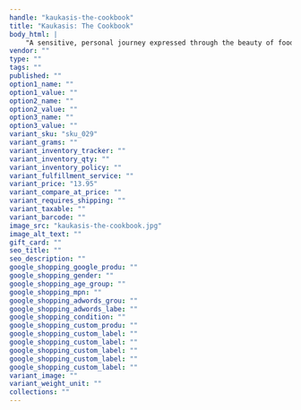 ```yaml
---
handle: "kaukasis-the-cookbook"
title: "Kaukasis: The Cookbook"
body_html: |
    "A sensitive, personal journey expressed through the beauty of food - just wonderful" - Jamie Oliver Olia Hercules is a storyteller-foodwriter, and a wholly original voice in the kitchen - there's not a recipe of hers I don't want to cook immediately - Nigella LawsonFrom the winner of the Observer's Rising Star Award and Fortnum & Mason Debut Food Book Award 2016 comes a celebration of the food and flavours of the Caucasus - bridging Europe and Asia and incorporating Georgia, Azerbaijan, Armenia, Iran, Russia and Turkey. Olia Hercules introduces us to more than 100 recipes for vibrant, earthy, unexpected dishes from across the region such as Plum fruit leather, Chestnut plov with pumpkin crust, Quince stuffed with lamb & carmalised shallots, Vine leaf dolma, Village breakfast, Khachapouri, Armenian cognac profiteroles and Red basil sherbet."
vendor: ""
type: ""
tags: ""
published: ""
option1_name: ""
option1_value: ""
option2_name: ""
option2_value: ""
option3_name: ""
option3_value: ""
variant_sku: "sku_029"
variant_grams: ""
variant_inventory_tracker: ""
variant_inventory_qty: ""
variant_inventory_policy: ""
variant_fulfillment_service: ""
variant_price: "13.95"
variant_compare_at_price: ""
variant_requires_shipping: ""
variant_taxable: ""
variant_barcode: ""
image_src: "kaukasis-the-cookbook.jpg"
image_alt_text: ""
gift_card: ""
seo_title: ""
seo_description: ""
google_shopping_google_produ: ""
google_shopping_gender: ""
google_shopping_age_group: ""
google_shopping_mpn: ""
google_shopping_adwords_grou: ""
google_shopping_adwords_labe: ""
google_shopping_condition: ""
google_shopping_custom_produ: ""
google_shopping_custom_label: ""
google_shopping_custom_label: ""
google_shopping_custom_label: ""
google_shopping_custom_label: ""
google_shopping_custom_label: ""
variant_image: ""
variant_weight_unit: ""
collections: ""
---
```


   
   
   
   
   
   
   
   
   
   
   
   
   
   
   
   
   
   


